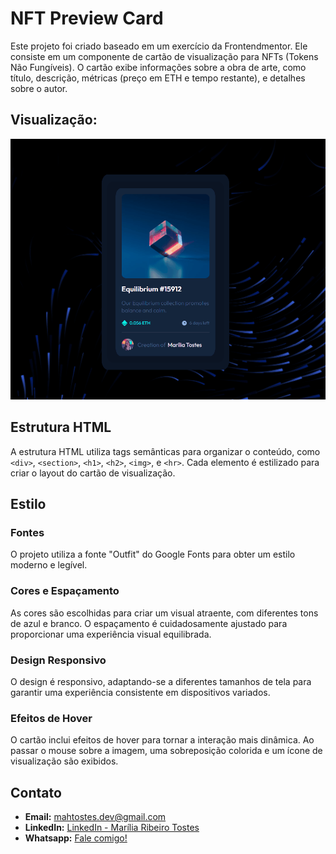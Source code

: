 # NFT Preview Card

Este projeto foi criado baseado em um exercício da Frontendmentor. 
Ele consiste em um componente de cartão de visualização para NFTs (Tokens Não Fungíveis). O cartão exibe informações sobre a obra de arte, como título, descrição, métricas (preço em ETH e tempo restante), e detalhes sobre o autor.

## Visualização:
![nft-preview-card](./src/images/nft-preview-card.gif)

## Estrutura HTML

A estrutura HTML utiliza tags semânticas para organizar o conteúdo, como `<div>`, `<section>`, `<h1>`, `<h2>`, `<img>`, e `<hr>`. Cada elemento é estilizado para criar o layout do cartão de visualização.

## Estilo

### Fontes

O projeto utiliza a fonte "Outfit" do Google Fonts para obter um estilo moderno e legível.

### Cores e Espaçamento

As cores são escolhidas para criar um visual atraente, com diferentes tons de azul e branco. O espaçamento é cuidadosamente ajustado para proporcionar uma experiência visual equilibrada.

### Design Responsivo

O design é responsivo, adaptando-se a diferentes tamanhos de tela para garantir uma experiência consistente em dispositivos variados.

### Efeitos de Hover

O cartão inclui efeitos de hover para tornar a interação mais dinâmica. Ao passar o mouse sobre a imagem, uma sobreposição colorida e um ícone de visualização são exibidos.

## Contato

- **Email:** mahtostes.dev@gmail.com
- **LinkedIn:** [LinkedIn - Marília Ribeiro Tostes](https://www.linkedin.com/in/marilia-ribeiro-tostes/)
- **Whatsapp:** [Fale comigo!](https://wa.me/5567981443147)

